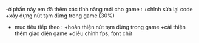 -ở phần này em đã thêm các tính năng mới cho game :
+chỉnh sửa lại code 
+xây dựng nút tạm dừng trong game (30%)

- mục tiêu tiếp theo :
+hoàn thiện nút tạm dừng trong game
+cải thiện thêm giao diện game
+điều chỉnh fps, font chữ
